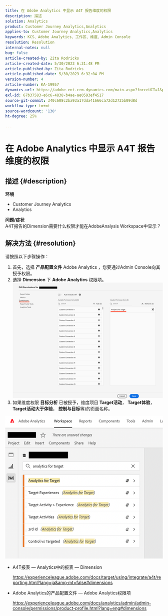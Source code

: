```yaml
---
title: 在 Adobe Analytics 中显示 A4T 报告维度的权限
description: 描述
solution: Analytics
product: Customer Journey Analytics,Analytics
applies-to: Customer Journey Analytics,Analytics
keywords: KCS、Adobe Analytics、工作区、维度、Admin Console
resolution: Resolution
internal-notes: null
bug: false
article-created-by: Zita Rodricks
article-created-date: 5/30/2023 6:31:48 PM
article-published-by: Zita Rodricks
article-published-date: 5/30/2023 6:32:04 PM
version-number: 4
article-number: KA-19957
dynamics-url: https://adobe-ent.crm.dynamics.com/main.aspx?forceUCI=1&pagetype=entityrecord&etn=knowledgearticle&id=fc20e539-18ff-ed11-8f6e-6045bd006b25
exl-id: 67b37583-e6c6-4838-b4ae-ae0593ef4517
source-git-commit: 340c608c2ba93a17dda41666ca72d12725b09d8d
workflow-type: tm+mt
source-wordcount: '130'
ht-degree: 25%

---
```


# 在 Adobe Analytics 中显示 A4T 报告维度的权限

## 描述 {#description}

<b>环境</b>
- Customer Journey Analytics
- Analytics

<b>问题/症状</b><br>A4T报告的Dimension需要什么权限才能在AdobeAnalysis Workspace中显示？

## 解决方法 {#resolution}

请按照以下步骤操作：
1. 首先，选择 <b>产品配置文件</b> Adobe Analytics ，您要通过Admin Console向其授予权限。
2. 选择 <b>Dimension</b> 下 <b>Adobe Analytics</b> 权限项。\
   ![](assets/123b13c2-bb08-ed11-82e4-00224809a4ae.png)
3. 如果维度权限 <b>目标分析</b> 已被授予，维度项目 <b>Target活动</b>， <b>Target体验</b>， <b>Target活动大于体验</b>， <b>控制与目标</b>等)的页面名称。


![](assets/8b0bbd95-f4f5-ec11-bb3d-000d3a5b0d3b.png)

- A4T报表 — Analytics中的报表 — Dimension

  https://experienceleague.adobe.com/docs/target/using/integrate/a4t/reporting.html?lang=ja&amp;mt=false#dimensions
- Adobe Analytics的产品配置文件 — Adobe Analytics权限项

  https://experienceleague.adobe.com/docs/analytics/admin/admin-console/permissions/product-profile.html?lang=eng#dimensions
